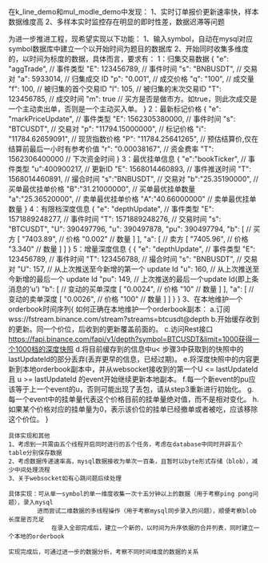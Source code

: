 在k_line_demo和mul_modle_demo中发现：
    1、实时订单报价更新速率快，样本数据维度高
    2、多样本实时监控存在明显的即时性差，数据迟滞等问题

为进一步推进工程，现希望实现以下功能：
    1、输入symbol，自动在mysql对应symbol数据库中建立一个以开始时间为题目的数据库
    2、开始同时收集多维度的，以时间为标度的数据，具体而言，要求有：
        1：归集交易数据 {
            "e": "aggTrade",  // 事件类型
            "E": 123456789,   // 事件时间
            "s": "BNBUSDT",    // 交易对
            "a": 5933014,     // 归集成交 ID
            "p": "0.001",     // 成交价格
            "q": "100",       // 成交量
            "f": 100,         // 被归集的首个交易ID
            "l": 105,         // 被归集的末次交易ID
            "T": 123456785,   // 成交时间
            "m": true         // 买方是否是做市方。如true，则此次成交是一个主动卖出单，否则是一个主动买入单。
            }
        2：最新标记价格 {
            "e": "markPriceUpdate",     // 事件类型
            "E": 1562305380000,         // 事件时间
            "s": "BTCUSDT",             // 交易对
            "p": "11794.15000000",      // 标记价格
            "i": "11784.62659091",      // 现货指数价格
            "P": "11784.25641265",      // 预估结算价,仅在结算前最后一小时有参考价值
            "r": "0.00038167",          // 资金费率
            "T": 1562306400000          // 下次资金时间
        }
        3：最优挂单信息 {
            "e":"bookTicker",     // 事件类型
            "u":400900217,        // 更新ID
            "E": 1568014460893,   // 事件推送时间
            "T": 1568014460891,   // 撮合时间
            "s":"BNBUSDT",        // 交易对
            "b":"25.35190000",    // 买单最优挂单价格
            "B":"31.21000000",    // 买单最优挂单数量
            "a":"25.36520000",    // 卖单最优挂单价格
            "A":"40.66000000"     // 卖单最优挂单数量
            }
        4：有限档深度信息 {
            "e": "depthUpdate",           // 事件类型
            "E": 1571889248277,           // 事件时间
            "T": 1571889248276,           // 交易时间
            "s": "BTCUSDT",
            "U": 390497796,
            "u": 390497878,
            "pu": 390497794,
            "b": [                        // 买方
                [
                "7403.89",                // 价格
                "0.002"                   // 数量
                ]
            ],
            "a": [                        // 卖方
                [
                "7405.96",                // 价格
                "3.340"                   // 数量
                ]
            ]
            }
        5：增量深度信息 {
            {
            "e": "depthUpdate",   // 事件类型
            "E": 123456789,       // 事件时间
            "T": 123456788,       // 撮合时间
            "s": "BNBUSDT",       // 交易对
            "U": 157,             // 从上次推送至今新增的第一个 update Id
            "u": 160,             // 从上次推送至今新增的最后一个 update Id
            "pu": 149,            // 上次推送的最后一个update Id(即上条消息的‘u’)
            "b": [                // 变动的买单深度
                [
                "0.0024",         // 价格
                "10"              // 数量
                ]
            ],
            "a": [                // 变动的卖单深度
                [
                "0.0026",         // 价格
                "100"             // 数量
                ]
            ]
            }
        }
    3、在本地维护一个orderbook时间序列{
        如何正确在本地维护一个orderbook副本：
        a.订阅 wss://fstream.binance.com/stream?streams=btcusdt@depth
        b.开始缓存收到的更新。同一个价位，后收到的更新覆盖前面的。
        c.访问Rest接口 https://fapi.binance.com/fapi/v1/depth?symbol=BTCUSDT&limit=1000获得一个1000档的深度快照
        d.将目前缓存到的信息中u< 步骤3中获取到的快照中的lastUpdateId的部分丢弃(丢弃更早的信息，已经过期)。
        e.将深度快照中的内容更新到本地orderbook副本中，并从websocket接收到的第一个U <= lastUpdateId 且 u >= lastUpdateId 的event开始继续更新本地副本。
        f.每一个新event的pu应该等于上一个event的u，否则可能出现了丢包，请从step3重新进行初始化。
        g.每一个event中的挂单量代表这个价格目前的挂单量绝对值，而不是相对变化。
        h.如果某个价格对应的挂单量为0，表示该价位的挂单已经撤单或者被吃，应该移除这个价位。
    }

    具体实现和其他
    1、考虑到一共需由五个线程开启同时进行的五个任务，考虑在database中同时开辟五个table分别保存数据
    2、考虑数据传递速率高，mysql数据接收为单次一百条，且暂时以byte形式存储（blob），减少中间处理流程
    3、关于websocket如有心跳问题后续处理

    具体实现：可从单一symbol的单一维度收集一次十五分钟以上的数据（用于考察ping pong问题），录入mysql
            进而尝试二维数据的多线程操作（用于考察mysql同步录入的问题），顺便考察blob长度是否充足
                在录入全部完成后，建立一个新的，以时间为升序依据的合并列表，同时建立一个本地的orderbook

    实现完成后，可通过进一步的数据分析，考察不同时间维度的数据的关系